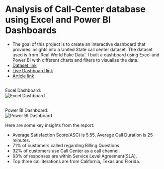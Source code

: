 # Analysis of Call-Center database using Excel and Power BI Dashboards  
- The goal of this project is to create an interactive dashboard that provides insights into a United State call center dataset. The dataset used is from 'Real World Fake Data'. I built a dashboard using Excel and Power BI with different charts and filters to visualize the data.  
- [Dataset link](https://data.world/markbradbourne/rwfd-real-world-fake-data/workspace/file?filename=Call+Center.csv)  
- [Live Dashboard link](https://www.novypro.com/project/real-world-fake-call-center-dataset-analysis-power-bi)
- [Article link](https://medium.com/@ujasroxs007/data-analysis-of-call-center-database-excel-and-power-bi-dashboard-251c4666578f)

##
Excel Dashboard:  
![Excel Dashboard](https://github.com/UjasPR/Call-Center-Dashboard/assets/138766573/e860faa7-dce7-484a-b45f-6903f428b999)

##
Power BI Dashboard:  
![Power BI Dashboard](https://github.com/UjasPR/Call-Center-Dashboard/assets/138766573/4dc8be48-25f5-4c87-8a47-c271672041ec)


Here are some key insights from the report:
- Average Satisfaction Score(ASC) is 5.55, Average Call Duration is 25 minutes.
- 71% of customers called regarding Billing Questions.
- 32% of customers use Call Center as a call channel. 
- 63% of responses are within Service Level Agreement(SLA).
- Top three call iterations are from California, Texas and Florida.

